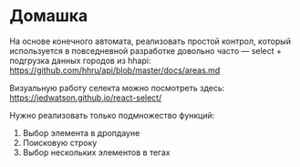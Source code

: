 # Домашка

На основе конечного автомата, реализовать простой контрол, который используется
в повседневной разработке довольно часто — select + подгрузка данных городов из
hhapi: <https://github.com/hhru/api/blob/master/docs/areas.md>

Визуальную работу селекта можно посмотреть здесь: <https://jedwatson.github.io/react-select/>

Нужно реализовать только подмножество функций:

1. Выбор элемента в дропдауне
2. Поисковую строку
3. Выбор нескольких элементов в тегах

